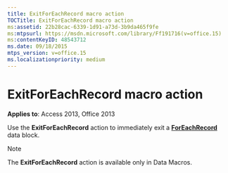 ```yaml
---
title: ExitForEachRecord macro action
TOCTitle: ExitForEachRecord macro action
ms:assetid: 22b28cac-6339-1d91-a73d-3b9da465f9fe
ms:mtpsurl: https://msdn.microsoft.com/library/Ff191716(v=office.15)
ms:contentKeyID: 48543712
ms.date: 09/18/2015
mtps_version: v=office.15
ms.localizationpriority: medium
---
```


# ExitForEachRecord macro action


**Applies to**: Access 2013, Office 2013

Use the **ExitForEachRecord** action to immediately exit a **[ForEachRecord](foreachrecord-data-block.md)** data block.


> [!NOTE]
> The **ExitForEachRecord** action is available only in Data Macros.


